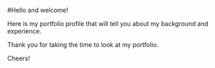 #Hello and welcome! 

Here is my portfolio profile that will tell you about my background and experience.

Thank you for taking the time to look at my portfolio.

Cheers!
